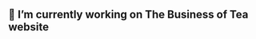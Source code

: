 ## 🔭 I’m currently working on The Business of Tea website

<!--
**futurewrks/futurewrks** is a ✨ _special_ ✨ repository because its `README.md` (this file) appears on your GitHub profile.

Here are some ideas to get you started:

- 🔭 I’m currently working on The Business of Tea website
- 📫 How to reach me: denser@futurewrks.com
-->
